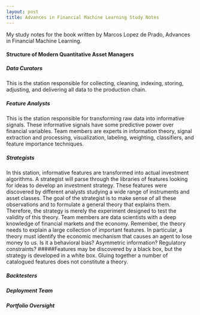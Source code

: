 ```yaml
---
layout: post
title: Advances in Financial Machine Learning Study Notes
---
```


My study notes for the book written by Marcos Lopez de Prado, Advances in Financial Machine Learning.

#### Structure of Modern Quantitative Asset Managers

##### Data Curators
This is the station responsible for collecting, cleaning, indexing, storing, adjusting, and delivering all data to the production chain.
##### Feature Analysts
This is the station responsible for transforming raw data into informative signals. These informative signals have some predictive power over financial variables. Team members are experts in information theory, signal extraction and processing, visualization, labeling, weighting, classifiers, and feature importance techniques.
##### Strategists
In this station, informative features are transformed into actual investment algorithms. A strategist will parse through the libraries of features looking for ideas to develop an investment strategy. These features were discovered by different analysts studying a wide range of instruments and asset classes. The goal of the strategist is to make sense of all these observations and to formulate a general theory that explains them.
Therefore, the strategy is merely the experiment designed to test the validity of this theory. Team members are data scientists with a deep knowledge of financial markets and the economy. Remember, the theory needs to explain a large collection of important features. In particular, a theory must identify the economic mechanism that causes an agent to lose money to us. Is it a behavioral bias? Asymmetric information? Regulatory constraints? #####Features may be discovered by a black box, but the strategy is developed in a white box. Gluing together a number of catalogued features does not constitute a theory.
##### Backtesters
##### Deployment Team
##### Portfolio Oversight
